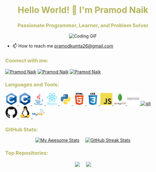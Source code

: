 <h1 align="center" style="color: #b5b45c;">Hello World! 🌟 I'm Pramod Naik</h1>
<h3 align="center" style="color: #b5b45c;">Passionate Programmer, Learner, and Problem Solver</h3>
<div align="center">
  <img src="https://media.giphy.com/media/ZVik7pBtu9dNS/giphy.gif" alt="Coding GIF">
</div>

- 📫 How to reach me pramodkumta26@gmail.com

<h3 align="left" style="color: #b5b45c;">Connect with me:</h3>
<p align="left">
<a href="https://www.linkedin.com/in/pramod-naik-203902222/" target="blank"><img align="center" src="https://raw.githubusercontent.com/rahuldkjain/github-profile-readme-generator/master/src/images/icons/Social/linked-in-alt.svg" alt="Pramod Naik" height="30" width="40" /></a>
<a href="https://www.instagram.com/pramod_naik96/" target="blank"><img align="center" src="https://raw.githubusercontent.com/rahuldkjain/github-profile-readme-generator/master/src/images/icons/Social/instagram.svg" alt="Pramod Naik" height="30" width="40" /></a>
<a href="https://x.com/Pramod_Naik_26" target="blank"><img align="center" src="https://raw.githubusercontent.com/rahuldkjain/github-profile-readme-generator/master/src/images/icons/Social/twitter-alt.svg" alt="Pramod Naik" height="30" width="40" /></a>
</p>

<h3 align="left" style="color: #b5b45c;">Languages and Tools:</h3>
<p align="left"> 
  <a href="https://www.cprogramming.com/" target="_blank" rel="noreferrer"> 
    <img src="https://raw.githubusercontent.com/devicons/devicon/master/icons/c/c-original.svg" alt="c" width="40" height="40"/> 
  </a> 
  <a href="https://www.w3schools.com/cpp/" target="_blank" rel="noreferrer"> 
    <img src="https://raw.githubusercontent.com/devicons/devicon/master/icons/cplusplus/cplusplus-original.svg" alt="cplusplus" width="40" height="40"/> 
  </a> 
  <a href="https://www.java.com" target="_blank" rel="noreferrer"> 
    <img src="https://raw.githubusercontent.com/devicons/devicon/master/icons/java/java-original.svg" alt="java" width="40" height="40"/> 
  </a> 
  <a href="https://reactjs.org/" target="_blank" rel="noreferrer"> 
    <img src="https://raw.githubusercontent.com/devicons/devicon/master/icons/react/react-original-wordmark.svg" alt="react" width="40" height="40"/> 
  </a> 
  <a href="https://www.python.org" target="_blank" rel="noreferrer"> 
    <img src="https://raw.githubusercontent.com/devicons/devicon/master/icons/python/python-original.svg" alt="python" width="40" height="40"/> 
  </a> 
  <a href="https://www.w3.org/html/" target="_blank" rel="noreferrer"> 
    <img src="https://raw.githubusercontent.com/devicons/devicon/master/icons/html5/html5-original-wordmark.svg" alt="html5" width="40" height="40"/> 
  </a> 
  <a href="https://www.w3schools.com/css/" target="_blank" rel="noreferrer"> 
    <img src="https://raw.githubusercontent.com/devicons/devicon/master/icons/css3/css3-original-wordmark.svg" alt="css3" width="40" height="40"/> 
  </a> 
  <a href="https://developer.mozilla.org/en-US/docs/Web/JavaScript" target="_blank" rel="noreferrer"> 
    <img src="https://raw.githubusercontent.com/devicons/devicon/master/icons/javascript/javascript-original.svg" alt="javascript" width="40" height="40"/> 
  </a> 
  <a href="https://www.mongodb.com/" target="_blank" rel="noreferrer"> 
    <img src="https://raw.githubusercontent.com/devicons/devicon/master/icons/mongodb/mongodb-original-wordmark.svg" alt="mongodb" width="40" height="40"/> 
  </a> 
  <a href="https://expressjs.com" target="_blank" rel="noreferrer"> 
    <img src="https://raw.githubusercontent.com/devicons/devicon/master/icons/express/express-original-wordmark.svg" alt="express" width="40" height="40"/> 
  </a>
  <a href="https://git-scm.com/" target="_blank" rel="noreferrer"> 
    <img src="https://www.vectorlogo.zone/logos/git-scm/git-scm-icon.svg" alt="git" width="40" height="40"/> 
  </a> 
  <a href="https://github.com/" target="_blank" rel="noreferrer"> 
    <img src="https://raw.githubusercontent.com/devicons/devicon/master/icons/github/github-original.svg" alt="github" width="40" height="40"/> 
  </a> 
  <a href="https://www.linux.org/" target="_blank" rel="noreferrer">
    <img src="https://raw.githubusercontent.com/devicons/devicon/master/icons/linux/linux-original.svg" alt="linux" width="40" height="40"/> 
  </a> 
  <a href="https://www.mysql.com/" target="_blank" rel="noreferrer"> 
    <img src="https://raw.githubusercontent.com/devicons/devicon/master/icons/mysql/mysql-original-wordmark.svg" alt="mysql" width="40" height="40"/> 
  </a> 
</p>

<h3 align="left" style="color: #b5b45c;">GitHub Stats:</h3>
<div align="center" style="display: flex; justify-content: center; gap: 20px;">
  <a href="https://git.io/awesome-stats-card">
    <img src="https://awesome-github-stats.azurewebsites.net/user-stats/Pramod26naik?cardType=github&theme=light&preferLogin=false&Background=ffffff&Border=%23b5b45c&Text=%23b5b45c" alt="My Awesome Stats" />
  </a>
  <a href="https://git.io/streak-stats">
    <img src="https://github-readme-streak-stats.herokuapp.com/?user=Pramod26naik&theme=highcontrast&background=ffffff&ring=%23b5b45c&fire=%23b5b45c&currStreakLabel=%23b5b45c" alt="GitHub Streak Stats" />
  </a>
</div>




<h3 align="left" style="color: #b5b45c;">Top Repositories:</h3>
<div align="center" style="display: flex; justify-content: center; gap: 20px;">
  <a href="https://github.com/Shahanshahsidd208/KSP-Profile-Analysis-dashboard">
    <img align="center" src="https://github-readme-stats.vercel.app/api/pin/?username=Shahanshahsidd208&repo=KSP-Profile-Analysis-dashboard&theme=midnight-purple&description_lines_count=3&text_bold=true&show_icons=true&border_color=%23b5b45c" />
  </a>
  <a href="https://github.com/Shahanshahsidd208/Anonymous-reporting">
    <img align="center" src="https://github-readme-stats.vercel.app/api/pin/?username=Shahanshahsidd208&repo=Anonymous-reporting&theme=midnight-purple&description_lines_count=3&text_bold=true&show_icons=true&border_color=%23b5b45c" />
  </a>
</div>
